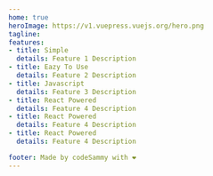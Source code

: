 ```yaml
---
home: true
heroImage: https://v1.vuepress.vuejs.org/hero.png
tagline: 
features:
- title: Simple
  details: Feature 1 Description
- title: Eazy To Use
  details: Feature 2 Description
- title: Javascript
  details: Feature 3 Description
- title: React Powered
  details: Feature 4 Description
- title: React Powered
  details: Feature 4 Description
- title: React Powered
  details: Feature 4 Description

footer: Made by codeSammy with ❤️
---
```

